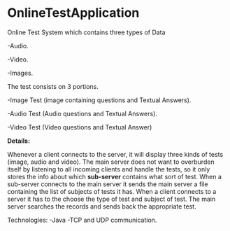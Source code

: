 # OnlineTestApplication

Online Test System which contains three types of Data

-Audio.

-Video.

-Images.


The test consists on 3 portions.


-Image Test (image containing questions and Textual Answers).

-Audio Test (Audio questions and Textual Answers).

-Video Test (Video questions and Textual Answer)

<b>Details:</b>

Whenever a client connects to the server, it will display three kinds of tests (image, audio and video). The main server does not want to overburden itself by listening to all incoming clients and handle the tests, so it only stores the info about which <b>sub-server</b> contains what sort of test. When a sub-server connects to the main server it sends the main server a file containing the list of subjects of tests it has. When a client connects to a server it has to the choose the type of test and subject of test. The main server searches the records and sends back the appropriate test.


Technologies:
-Java
-TCP and UDP communication.

